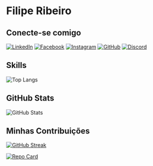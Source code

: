 # Filipe Ribeiro

## Conecte-se comigo
[![LinkedIn](https://img.shields.io/badge/LinkedIn-0077B5?style=for-the-badge&logo=linkedin&logoColor=white)](https://www.linkedin.com/in/filipe1607/)
[![Facebook](https://img.shields.io/badge/Facebook-1877F2?style=for-the-badge&logo=facebook&logoColor=white)](https://www.facebook.com/filipe1607/)
[![Instagram](https://img.shields.io/badge/-Instagram-%23E4405F?style=for-the-badge&logo=instagram&logoColor=white)](https://www.instagram.com/filipe_png/)
[![GitHub](https://img.shields.io/badge/GitHub-100000?style=for-the-badge&logo=github&logoColor=white)](https://github.com/filipe1607)
[![Discord](https://img.shields.io/badge/Discord-7289DA?style=for-the-badge&logo=discord&logoColor=white)](https://discord.com/users/filipe1607)


## Skills
![Top Langs](https://github-readme-stats-git-masterrstaa-rickstaa.vercel.app/api/top-langs/?username=filipe1607&bg_color=000&border_color=30A3DC&title_color=E94D5F&text_color=FFF)

## GitHub Stats
![GitHub Stats](https://github-readme-stats.vercel.app/api?username=filipe1607&theme=chartreuse-dark&bg_color=000&border_color=30A3DC&show_icons=true&icon_color=30A3DC&title_color=E94D5F&text_color=FFF)


## Minhas Contribuições
 [![GitHub Streak](https://streak-stats.demolab.com/?user=filipe1607&theme=chartreuse-dark&background=000&border=30A3DC&dates=FFF)](https://git.io/streak-stats)

[![Repo Card](https://github-readme-stats.vercel.app/api/pin/?username=filipe1607&repo=Potfolio&bg_color=000&border_color=30A3DC&show_icons=true&icon_color=30A3DC&title_color=E94D5F&text_color=FFF)](https://github.com/filipe1607/Potfolio)
